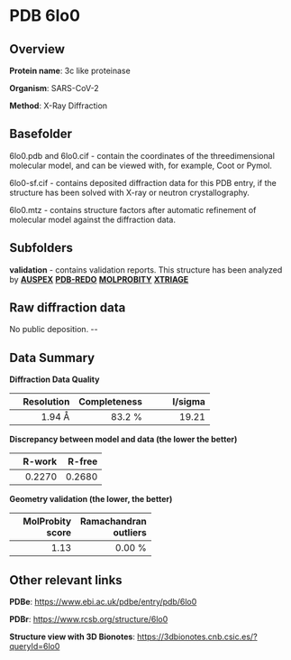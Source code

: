 # PDB 6lo0

## Overview

**Protein name**: 3c like proteinase

**Organism**: SARS-CoV-2

**Method**: X-Ray Diffraction

## Basefolder

6lo0.pdb and 6lo0.cif - contain the coordinates of the threedimensional molecular model, and can be viewed with, for example, Coot or Pymol.

6lo0-sf.cif - contains deposited diffraction data for this PDB entry, if the structure has been solved with X-ray or neutron crystallography.

6lo0.mtz - contains structure factors after automatic refinement of molecular model against the diffraction data.

## Subfolders





**validation** - contains validation reports. This structure has been analyzed by [**AUSPEX**](https://github.com/thorn-lab/coronavirus_structural_task_force/tree/master/pdb/3c_like_proteinase/SARS-CoV-2/6lo0/validation/auspex) [**PDB-REDO**](https://github.com/thorn-lab/coronavirus_structural_task_force/tree/master/pdb/3c_like_proteinase/SARS-CoV-2/6lo0/validation/pdb-redo) [**MOLPROBITY**](https://github.com/thorn-lab/coronavirus_structural_task_force/tree/master/pdb/3c_like_proteinase/SARS-CoV-2/6lo0/validation/molprobity) [**XTRIAGE**](https://github.com/thorn-lab/coronavirus_structural_task_force/blob/master/pdb/3c_like_proteinase/SARS-CoV-2/6lo0/validation/Xtriage_output.log) 

## Raw diffraction data

No public deposition. --<br> 

## Data Summary
**Diffraction Data Quality**

|   | Resolution | Completeness| I/sigma |
|---|-------------:|----------------:|--------------:|
|   |1.94 Å|83.2  %|<img width=50/>19.21|

**Discrepancy between model and data (the lower the better)**

|   | **R-work**| **R-free**   
|---|-------------:|----------------:|           
||  0.2270|  0.2680|

**Geometry validation (the lower, the better)**

|   |**MolProbity<br>score**| **Ramachandran<br>outliers** 
|---|-------------:|----------------:|
||  1.13|  0.00 %|

 

 



## Other relevant links 
**PDBe**:  https://www.ebi.ac.uk/pdbe/entry/pdb/6lo0
 
**PDBr**: https://www.rcsb.org/structure/6lo0 

**Structure view with 3D Bionotes**: https://3dbionotes.cnb.csic.es/?queryId=6lo0

